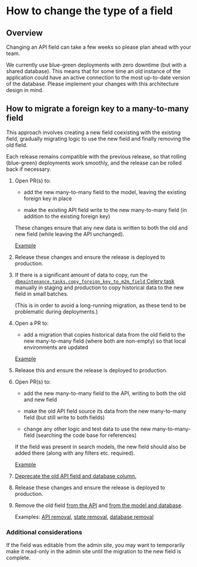 # How to change the type of a field

## Overview

Changing an API field can take a few weeks so please plan ahead with your team.

We currently use blue-green deployments with zero downtime (but with a shared database). This means that for some time an old instance of the application could have an active connection to the most up-to-date version of the database. Please implement your changes with this architecture design in mind.

## How to migrate a foreign key to a many-to-many field

This approach involves creating a new field coexisting with the existing field, gradually migrating logic to use the new field and finally removing the old field.

Each release remains compatible with the previous release, so that rolling (blue-green) deployments work smoothly, and the release can be rolled back if necessary. 

1. Open PR(s) to: 

    * add the new many-to-many field to the model, leaving the existing foreign key in place
  
    * make the existing API field write to the new many-to-many field (in addition to the existing foreign key)
  
    These changes ensure that any new data is written to both the old and new field (while leaving the API unchanged).
    
    [Example](https://github.com/uktrade/data-hub-api/pull/1404)

1. Release these changes and ensure the release is deployed to production.

1. If there is a significant amount of data to copy, run the [`dbmaintenance.tasks.copy_foreign_key_to_m2m_field` Celery task](https://github.com/uktrade/data-hub-api/blob/master/datahub/dbmaintenance/tasks.py) manually in staging and production to copy historical data to the new field in small batches.

    (This is in order to avoid a long-running migration, as these tend to be problematic during deployments.)

1. Open a PR to:

    * add a migration that copies historical data from the old field to the new many-to-many field (where both are non-empty) so that local environments are updated
  
    [Example](https://github.com/uktrade/data-hub-api/pull/1423)
  
1. Release this and ensure the release is deployed to production.

1. Open PR(s) to: 

    * add the new many-to-many field to the API, writing to both the old and new field
  
    * make the old API field source its data from the new many-to-many field (but still write to both fields)
  
    * change any other logic and test data to use the new many-to-many-field (searching the code base for references)
  
    If the field was present in search models, the new field should also be added there (along with any filters etc. required). 
        
    [Example](https://github.com/uktrade/data-hub-api/pull/1415)

1. [Deprecate the old API field and database column.](./How&#32;to&#32;deprecate&#32;a&#32;field.md#document-deprecation)

1. Release these changes and ensure the release is deployed to production.

1. Remove the old field [from the API](./How&#32;to&#32;deprecate&#32;a&#32;field.md#how-to-remove-from-api) and [from the model and database](./How&#32;to&#32;deprecate&#32;a&#32;field.md#how-to-remove-column).

    Examples: [API removal](https://github.com/uktrade/data-hub-api/pull/1501), [state removal](https://github.com/uktrade/data-hub-api/pull/1556), [database removal](https://github.com/uktrade/data-hub-api/pull/1651)

### Additional considerations

If the field was editable from the admin site, you may want to temporarily make it read-only in the admin site until the migration to the new field is complete.  
